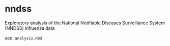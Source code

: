 # nndss
Exploratory analysis of the National Notifiable Diseases Surveillance System (NNDSS) influenza data



see: `analysis.Rmd`





